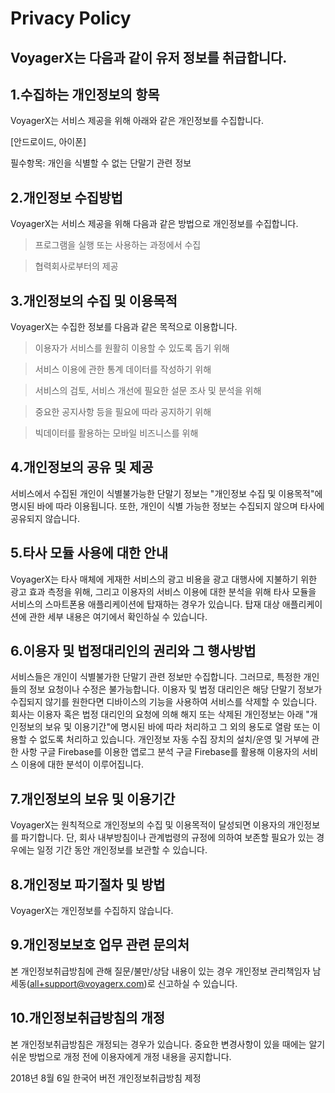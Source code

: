 Privacy Policy
==============
VoyagerX는 다음과 같이 유저 정보를 취급합니다.
---------------------------------------

1.수집하는 개인정보의 항목
--------------------
VoyagerX는 서비스 제공을 위해 아래와 같은 개인정보를 수집합니다.

[안드로이드, 아이폰]

필수항목: 개인을 식별할 수 없는 단말기 관련 정보

2.개인정보 수집방법
-------------
VoyagerX는 서비스 제공을 위해 다음과 같은 방법으로 개인정보를 수집합니다.

>프로그램을 실행 또는 사용하는 과정에서 수집

>협력회사로부터의 제공

3.개인정보의 수집 및 이용목적
-------------------
VoyagerX는 수집한 정보를 다음과 같은 목적으로 이용합니다.

>이용자가 서비스를 원활히 이용할 수 있도록 돕기 위해

>서비스 이용에 관한 통계 데이터를 작성하기 위해

>서비스의 검토, 서비스 개선에 필요한 설문 조사 및 분석을 위해

>중요한 공지사항 등을 필요에 따라 공지하기 위해

>빅데이터를 활용하는 모바일 비즈니스를 위해

4.개인정보의 공유 및 제공
------------------
서비스에서 수집된 개인이 식별불가능한 단말기 정보는 "개인정보 수집 및 이용목적"에 명시된 바에 따라 이용됩니다. 또한, 개인이 식별 가능한 정보는 수집되지 않으며 타사에 공유되지 않습니다.

5.타사 모듈 사용에 대한 안내
---------------------
VoyagerX는 타사 매체에 게재한 서비스의 광고 비용을 광고 대행사에 지불하기 위한 광고 효과 측정을 위해, 그리고 이용자의 서비스 이용에 대한 분석을 위해 타사 모듈을 서비스의 스마트폰용 애플리케이션에 탑재하는 경우가 있습니다. 탑재 대상 애플리케이션에 관한 세부 내용은 여기에서 확인하실 수 있습니다.

6.이용자 및 법정대리인의 권리와 그 행사방법
--------------------------------
서비스들은 개인이 식별불가한 단말기 관련 정보만 수집합니다. 그러므로, 특정한 개인들의 정보 요청이나 수정은 불가능합니다.
이용자 및 법정 대리인은 해당 단말기 정보가 수집되지 않기를 원한다면 디바이스의 기능을 사용하여 서비스를 삭제할 수 있습니다.
회사는 이용자 혹은 법정 대리인의 요청에 의해 해지 또는 삭제된 개인정보는 아래 "개인정보의 보유 및 이용기간"에 명시된 바에 따라 처리하고 그 외의 용도로 열람 또는 이용할 수 없도록 처리하고 있습니다.
개인정보 자동 수집 장치의 설치/운영 및 거부에 관한 사항
구글 Firebase를 이용한 앱로그 분석
구글 Firebase를 활용해 이용자의 서비스 이용에 대한 분석이 이루어집니다.

7.개인정보의 보유 및 이용기간
---------------------
VoyagerX는 원칙적으로 개인정보의 수집 및 이용목적이 달성되면 이용자의 개인정보를 파기합니다. 단, 회사 내부방침이나 관계법령의 규정에 의하여 보존할 필요가 있는 경우에는 일정 기간 동안 개인정보를 보관할 수 있습니다.

8.개인정보 파기절차 및 방법
-------------------
VoyagerX는 개인정보를 수집하지 않습니다.

9.개인정보보호 업무 관련 문의처
-----------------------
본 개인정보취급방침에 관해 질문/불만/상담 내용이 있는 경우 개인정보 관리책임자 남세동(all+support@voyagerx.com)로 신고하실 수 있습니다.

10.개인정보취급방침의 개정
------------------
본 개인정보취급방침은 개정되는 경우가 있습니다. 중요한 변경사항이 있을 때에는 알기 쉬운 방법으로 개정 전에 이용자에게 개정 내용을 공지합니다.

2018년 8월 6일 한국어 버전 개인정보취급방침 제정
